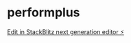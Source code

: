 # performplus

[Edit in StackBlitz next generation editor ⚡️](https://stackblitz.com/~/github.com/georgesmbatoucharles/performplus)